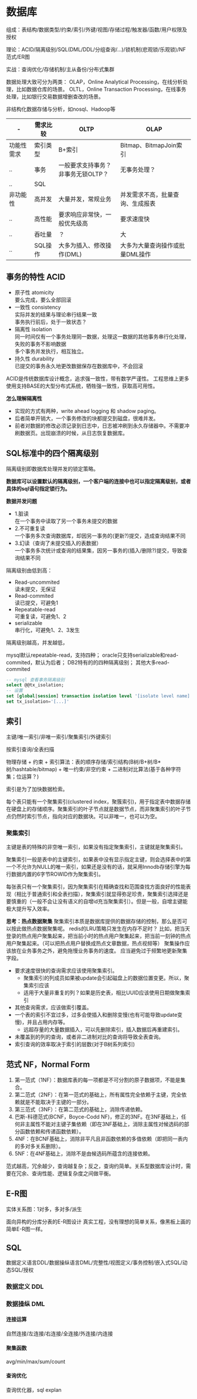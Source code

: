 # 数据库
组成：表结构/数据类型/约束/索引/外键/视图/存储过程/触发器/函数/用户权限及授权

理论：ACID/隔离级别/SQL(DML/DDL/分组查询/...)/锁机制(悲观锁/乐观锁)/NF范式/ER图

实战：查询优化/存储机制/主从备份/分布式集群



数据处理大致可分为两类：
OLAP，Online Analytical Processing，在线分析处理，比如数据仓库的场景。
OLTL，Online Transaction Processing，在线事务处理，比如银行交易数据增删查改的场景。

非结构化数据存储与分析，如nosql、Hadoop等

-|需求比较|OLTP|OLAP
-|-|-|-
功能性需求|索引类型|B+索引|Bitmap、BitmapJoin索引
..|事务|一般要求支持事务？<br>非事务无锁OLTP？|无事务处理？
..|SQL|
非功能性|高并发|大量并发，常规业务|并发需求不高，批量查询、生成报表
..|高性能|要求响应非常快，一般优先级高|要求速度快
..|吞吐量|？|大
..|SQL操作|大多为插入、修改操作(DML)|大多为大量查询操作或批量DML操作

## 事务的特性 ACID
+ 原子性 atomicity  
要么完成，要么全部回滚
+ 一致性 consistency  
实际并发的结果与理论串行结果一致  
事务执行前后，处于一致状态？
+ 隔离性 isolation  
同一时间仅有一个事务处理同一数据，处理这一数据的其他事务串行化处理，失败的事务不影响数据  
多个事务并发执行，相互独立。
+ 持久性 durability  
已提交的事务永久地更改数据保存在数据库中，不会回滚

ACID是传统数据库设计概念，追求强一致性，带有数学严谨性。
工程思维上更多使用支持BASE的大型分布式系统，牺牲强一致性，获取高可用性。

**怎么理解隔离性**
+ 实现的方式有两种，write ahead logging 和 shadow paging。
+ 后者简单开销大，一个事务修改的块都提交到磁盘，很难并发。
+ 前者对数据的修改必须记录到日志中，日志被冲刷到永久存储器中。不需要冲刷数据页。出现崩溃的时候，从日志恢复数据库。  


## SQL标准中的四个隔离级别
隔离级别即数据库处理并发的锁定策略。

**数据库可以设置默认的隔离级别，一个客户端的连接中也可以指定隔离级别，或者具体的sql语句指定锁行为。**

**数据并发问题**
+ 1.脏读  
在一个事务中读取了另一个事务未提交的数据
+ 2.不可重复读  
一个事务多次查询数据库，却因另一事务的(更新?)提交，造成查询结果不同
+ 3.幻读（查询了未提交插入的表数据）  
一个事务多次统计或查询的结果集，因另一事务的(插入/删除?)提交，导致查询结果不同


隔离级别由低到高：
+ Read-uncommited  
读未提交，无保证
+ Read-commited  
读已提交，可避免1
+ Repeatable-read  
可重复读，可避免1、2
+ serializable  
串行化，可避免1、2、3发生

隔离级别越高，并发越低，

mysql默认repeatable-read，支持四种；
oracle只支持serializable和read-commited，默认为后者；
DB2特有的的四种隔离级别；
其他大多read-commited  

```sql
-- mysql 查看事务隔离级别
select @@tx_isolation;
-- 设置
set [global|session] transaction isolation level '[isolate level name]';
set tx_isolation='[...]'
```

## 索引
主键/唯一索引/非唯一索引/聚集索引/外键索引

按索引查询/全表扫描

物理存储 + 约束 + 索引算法：表的顺序存储/索引结构(B树/B+树/B*树/hashtable/bitmap) + 唯一约束/非空约束 + 二进制对比算法(基于各种字符集；位运算？)

索引是为了加快数据检索。

每个表只能有一个聚集索引(clustered index，聚簇索引)，用于指定表中数据存储在硬盘上的存储顺序。聚集索引的叶子节点就是数据节点，而非聚集索引的叶子节点仍然时索引节点，指向对应的数据块。可以非唯一，也可以为空。

### 聚集索引
主键是表的特殊的非空唯一索引，如果没有指定聚集索引，主键就是聚集索引。

聚集索引一般是表中的主键索引，如果表中没有显示指定主键，则会选择表中的第一个不允许为NULL的唯一索引，如果还是没有的话，就采用Innodb存储引擎为每行数据内置的6字节ROWID作为聚集索引。

每张表只有一个聚集索引，因为聚集索引在精确查找和范围查找方面良好的性能表现（相比于普通索引和全表扫描），聚集索引就显得弥足珍贵，聚集索引选择还是要慎重的（一般不会让没有语义的自增id充当聚集索引）。但是一般，自增主键能极大提升写入效率。

**思考：热点数据聚集**
聚集索引本质是数据库提供的数据存储的控制，那么是否可以按此做热点数据聚集呢。
redis的LRU策略只发生在内存不足时？
比如，把当天登录的热点用户聚集起来，把当前小时的热点用户聚集起来，把当前一刻钟的热点用户聚集起来。（可以把热点用户替换成热点文章数据，热点视频等）
聚集操作应该放在业务事务之外，避免拖慢业务事务的速度。
应当避免过于频繁地更新聚集字段。

+ 要求速度很快的查询需求应该使用聚集索引。
  + 聚集索引的列成员如果被update会引起磁盘上的数据位置变更。所以，聚集索引应该
  + 适用于大量非重复的列？如果是历史表，相比UUID应该使用日期做聚集索引
+ 其他查询需求，应该做索引覆盖。
+ 一个表的索引不宜过多，过多会使插入和删除变慢(也有可能导致update变慢)，并且占用内存等。
  + 远超存量的大量数据插入，可以先删除索引，插入数据后再重建索引。
+ 未覆盖到的列的查询，或者非二进制对比的查询将导致全表查询。
+ 索引查询的效率取决于索引的层数(对于B树系列索引)

## 范式 NF，Normal Form
1. 第一范式（1NF）：数据库表的每一项都是不可分割的原子数据项，不能是集合。
2. 第二范式（2NF）：在第一范式的基础上，所有属性完全依赖于主键，完全依赖就是不能取决于主键的一部分。
3. 第三范式（3NF）：在第二范式的基础上，消除传递依赖。
4. 巴斯-科德范式(BCNF，Boyce-Codd NF)，修正的3NF。在3NF基础上，任何非主属性不能对主键子集依赖（即在3NF基础上，消除主属性对候选码的部分函数依赖和传递函数依赖）。
5. 4NF：在BCNF基础上，消除非平凡且非函数依赖的多值依赖（即把同一表内的多对多关系删除）。
6. 5NF：在4NF基础上，消除不是由候选码所蕴含的连接依赖。

范式越高，冗余越少，查询越复杂；反之，查询约简单。关系型数据库设计时，需要在冗余、查询性能、逻辑复杂度之间做平衡。

## E-R图
实体关系图：1对多，多对多/派生

面向异构的分库分表的E-R图设计
真实工程，没有理想的简单关系，像黑板上画的简单E-R图一样。

## SQL
数据定义语言DDL/数据操纵语言DML/完整性/视图定义/事务控制/嵌入式SQL/动态SQL/授权
### 数据定义 DDL
### 数据操纵 DML
#### 连接运算
自然连接/左连接/右连接/全连接/外连接/内连接
#### 聚集函数
avg/min/max/sum/count

#### 查询优化
查询优化器，sql explan